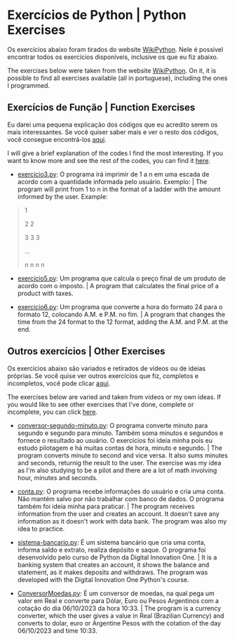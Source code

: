 # Exercícios de Python | Python Exercises

Os exercícios abaixo foram tirados do website [WikiPython](https://wiki.python.org.br/ListaDeExercicios). Nele é possível encontrar todos os exercícios disponíveis, inclusive os que eu fiz abaixo.

The exercises below were taken from the website [WikiPython](https://wiki.python.org.br/ListaDeExercicios). On it, it is possible to find all exercises available (all in portuguese), including the ones I programmed.

## Exercícios de Função | Function Exercises

Eu darei uma pequena explicação dos códigos que eu acredito serem os mais interessantes. Se você quiser saber mais e ver o resto dos códigos, você consegue encontrá-los [aqui](/programas/exercicios-funcoes/).

I will give a brief explanation of the codes I find the most interesting. If you want to know more and see the rest of the codes, you can find it [here](/programas/exercicios-funcoes/).

- [exercicio3.py](/programas/exercicios-funcoes/exercicio3.py): O programa irá imprimir de 1 a n em uma escada de acordo com a quantidade informada pelo usuário. Exemplo: | The program will print from 1 to n in the format of a ladder with the amount informed by the user. Example:

> 1
> 
> 2 2
>
> 3 3 3
>
> ...
>
> n n n n

- [exercicio5.py](/programas/exercicios-funcoes/exercicio5.py): Um programa que calcula o preço final de um produto de acordo com o imposto. | A program that calculates the final price of a product with taxes.

- [exercicio6.py](/programas/exercicios-funcoes/exercicio6.py): Um programa que converte a hora do formato 24 para o formato 12, colocando A.M. e P.M. no fim. | A program that changes the time from the 24 format to the 12 format, adding the A.M. and P.M. at the end.

## Outros exercícios | Other Exercises

Os exercícios abaixo são variados e retirados de vídeos ou de ideias próprias. Se você quise ver outros exercícios que fiz, completos e incompletos, você pode clicar [aqui](/programas/).

The exercises below are varied and taken from videos or my own ideas. If you would like to see other exercises that I've done, complete or incomplete, you can click [here](/programas/).

- [conversor-segundo-minuto.py](/programas/conversor-minutos-segundos/conversor-segundo-minuto.py): O programa converte minuto para segundo e segundo para minuto. Também soma minutos e segundos e fornece o resultado ao usuário. O exercícios foi ideia minha pois eu estudo pilotagem e há muitas contas de hora, minuto e segundo. | The program converts minute to second and vice versa. It also sums minutes and seconds, returnig the result to the user. The exercise was my idea as I'm also studying to be a pilot and there are a lot of math involving hour, minutes and seconds.

- [conta.py](/programas/conta/conta.py): O programa recebe informações do usuário e cria uma conta. Não mantém salvo por não trabalhar com banco de dados. O programa também foi ideia minha para praticar. | The program receives information from the user and creates an account. It doesn't save any information as it doesn't work with data bank. The program was also my idea to practice.

- [sistema-bancario.py](/programas/sistema-bancário/sistema-bancario.py): É um sistema bancário que cria uma conta, informa saldo e extrato, realiza depósito e saque. O programa foi desenvolvido pelo curso de Python da Digital Innovation One. | It is a banking system that creates an account, it shows the balance and statement, as it makes deposits and withdraws. The program was developed with the Digital Innovation One Python's course.

- [ConversorMoedas.py](/programas/ConversorMoedas/ConversorMoedas.py): É um conversor de moedas, na qual pega um valor em Real e converte para Dólar, Euro ou Pesos Argentinos com a cotação do dia 06/10/2023 da hora 10:33. | The program is a currency converter, which the user gives a value in Real (Brazilian Currency) and converts to dolar, euro or Argentine Pesos with the cotation of the day 06/10/2023 and time 10:33.
